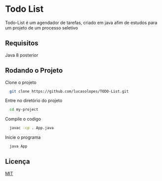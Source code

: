 
# Todo List
Todo-List é um agendador de tarefas, criado em java afim de estudos para um projeto de um processo seletivo

## Requisitos

Java 8 posterior


## Rodando o Projeto

Clone o projeto

```bash
  git clone https://github.com/lucasolopes/TODO-List.git
```

Entre no diretório do projeto

```bash
  cd my-project
```

Compile o codigo

```bash
  javac -cp . App.java
```

Inicie o programa

```bash
  java App
```


## Licença

[MIT](https://choosealicense.com/licenses/mit/)

